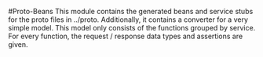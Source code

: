 #Proto-Beans
This module contains the generated beans and service stubs for the proto files in ../proto.
Additionally, it contains a converter for a very simple model.
This model only consists of the functions grouped by service.
For every function, the request / response data types and assertions are given.
